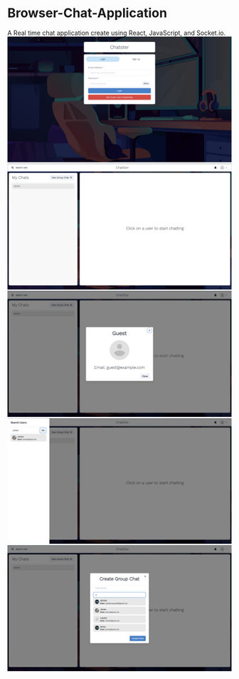 # Browser-Chat-Application

A Real time chat application create using React, JavaScript, and Socket.io.
![](https://github.com/AryanGandotra/Browser-Chat-Application/blob/main/Images/Screenshot%202023-04-16%20at%204.06.36%20PM.png)
![](https://github.com/AryanGandotra/Browser-Chat-Application/blob/main/Images/Screenshot%202023-04-16%20at%204.06.49%20PM.png)
![](https://github.com/AryanGandotra/Browser-Chat-Application/blob/main/Images/Screenshot%202023-04-16%20at%204.06.57%20PM.png)
![](https://github.com/AryanGandotra/Browser-Chat-Application/blob/main/Images/Screenshot%202023-04-16%20at%204.07.07%20PM.png)
![](https://github.com/AryanGandotra/Browser-Chat-Application/blob/main/Images/Screenshot%202023-04-16%20at%204.08.39%20PM.png)
